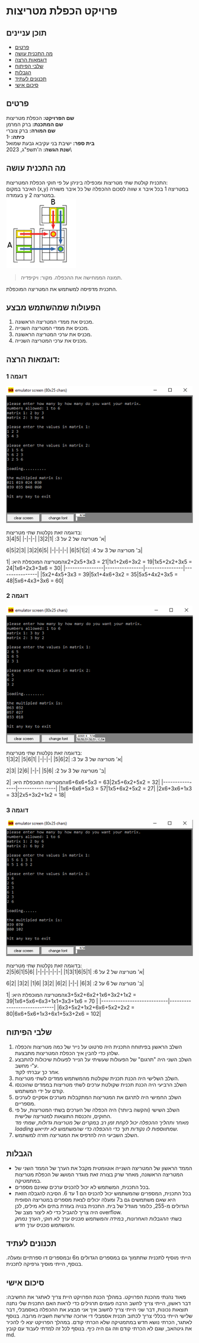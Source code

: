 # פרויקט הכפלת מטריצות #

## תוכן עניינים
* [פרטים](#פרטים)
* [מה התכנית עושה](#מה-התכנית-עושה)
* [דוגמאות הרצה](#דוגמאות-הרצה)
* [שלבי הפיתוח](#שלבי-הפיתוח)
* [הגבלות](#הגבלות)
* [תכנונים לעתיד](#תכנונים-לעתיד)
* [סיכום אישי](#סיכום-אישי)

## פרטים

**שם הפרויקט:** הכפלת מטריצות\
**שם המתכנת:** ברק המרמן\
**שם המורה:** ברק צוברי\
**כיתה:** י1\
**בית ספר:** ישיבת בני עקיבא גבעת שמואל\
**שנת הגשה:** ה'תשפ"ג, 2023\

## מה התכנית עושה

התכנית קולטת שתי מטריצות ומכפילה ביניהן על פי חוקי הכפלת המטריצות:\
האיבר במקום (x,y) שווה לסכום ההכפלה של כל איבר משורה x במטריצה 1 בכל איבר בעמודה y במטריצה 2.\
![](https://github.com/baraksu/MatricsOperation/blob/main/images/%D7%94%D7%A1%D7%91%D7%A8%20%D7%94%D7%9B%D7%A4%D7%9C%D7%AA%20%D7%9E%D7%98%D7%A8%D7%99%D7%A6%D7%95%D7%AA.png?raw=true)
>תמונה הממחישה את ההכפלה. מקור: ויקיפדיה.

התכנית מדפיסה למשתמש את המטריצה המוכפלת.

## הפעולות שמהשתמש מבצע
1. מכניס את ממדי המטריצה הראשונה.
2. מכניס את ממדי המטריצה השנייה.
3. מכניס את ערכי המטריצה הראשונה.
4. מכניס את ערכי המטריצה השנייה.

## דוגמאות הרצה:
### דוגמה 1
![](https://github.com/baraksu/MatricsOperation/blob/main/images/%D7%93%D7%95%D7%92%D7%9E%D7%AA%20%D7%94%D7%A8%D7%A6%D7%94%201.png?raw=true)

בדוגמה זאת נקלטות שתי מטריצות: \
א' מטריצה של 2 על 3:
|1|2|3|
|-|-|-|
|5|4|3|

ב' מטריצה של 3 על 4:
|2|1|5|6|
|-|-|-|-|
|5|6|2|3|
|3|2|5|6|

המטריצה המוכפלת היא:
|1x2+2x5+3x3 = 21|1x1+2x6+3x2 = 19|1x5+2x2+3x5 = 24|1x6+2x3+3x6 = 30|
|----------------|----------------|----------------|----------------|
|5x2+4x5+3x3 = 39|5x1+4x6+3x2 = 35|5x5+4x2+3x5 = 48|5x6+4x3+3x6 = 60|

### דוגמה 2
![](https://github.com/baraksu/MatricsOperation/blob/main/images/%D7%93%D7%95%D7%92%D7%9E%D7%AA%20%D7%94%D7%A8%D7%A6%D7%94%202.png?raw=true)

בדוגמה זאת נקלטות שתי מטריצות: \
א' מטריצה של 3 על 3:
|2|6|5|
|-|-|-|
|1|6|5|
|2|3|1|

ב' מטריצה של 3 על 2:
|6|5|
|-|-|
|6|2|
|3|2|

המטריצה המוכפלת היא:
|2x6+6x6+5x3 = 63|2x5+6x2+5x2 = 32|
|----------------|----------------|
|1x6+6x6+5x3 = 57|1x5+6x2+5x2 = 27|
|2x6+3x6+1x3 = 33|2x5+3x2+1x2 = 18|

### דוגמה 3
![](https://github.com/baraksu/MatricsOperation/blob/main/images/%D7%93%D7%95%D7%92%D7%9E%D7%AA%20%D7%94%D7%A8%D7%A6%D7%94%203.png?raw=true)

בדוגמה זאת נקלטות שתי מטריצות: \
א' מטריצה של 2 על 6:
|1|5|6|1|3|1|
|-|-|-|-|-|-|
|6|5|1|6|5|2|

ב' מטריצה של 6 על 2:
|3|6|
|-|-|
|2|6|
|2|3|
|6|1|
|2|3|
|2|6|

המטריצה המוכפלת היא:
|1x3+5x2+6x2+1x6+3x2+1x2 = 39|1x6+5x6+6x3+1x1+3x3+1x6 = 70 |
|----------------------------|-----------------------------|
|6x3+5x2+1x2+6x6+5x2+2x2 = 80|6x6+5x6+1x3+6x1+5x3+2x6 = 102|

## שלבי הפיתוח
1. השלב הראשון בפיתוחח התכנית היה סרטוט על נייר של כמה מטריצות והכפלה שלהן כדי להבין איך הכפלת המטריצות מתבצעת.
2. השלב השני היה "תרגום" של הפעולות שעשיתי על הנייר לפעולות שיכולות להתבצע ע"י מחשב.\
*אחר כך עברתי לקוד.*
3. השלב השלישי היה הכנת תכנית שקולטת מהמשתמש ממדים לשתי מטריצות.
4. השלב הרביעי היה הכנת תכנית שקולטת ערכים לשתי מטריצות בממדים שהוכנסו קודם על ידי המשתמש.
5. השלב החמישי היה לתרגם את המטריצות המתקבלות מערכים אסקיים לערכים מספריים.
6. השלב השישי (והקשה ביותר) היה הכפלה של הערכים בשתי המטריצות, על פי החוקים, והכנסת התוצאות למטריצה שלישית.\
*מאחר ותהליך ההכפלה יכול לקחת זמן רב במקרים של מטריצות גדולות, שמתי מד loading שמתווספות לו נקודות תוך כדי ההכפלה כדי שהמשתמש לא יתייאש.*
7. השלב השביעי היה להדפיס את המטריצה חזרה למשתמש.

## הגבלות
* הממד הראשון של המטריצה השנייה אוטומטית מקבל את הערך של הממד השני של המטריצה הראשונה, מאחר שרק בצורה זאת מוגדר המושג של הכפלת מטריצות במתמטיקה.
* בכל התכנית, המשתמש לא יכול להכניס ערכים שאינם מספרים.
* בכל התכנית, המספרים שהמשתמש יכול להכניס הם 1 עד 6. הסיבה להגבלה הזאת היא שאם משתמשים גם ב7 ומעלה יכולים לצאת מספרים במטריצה הסופית הגדולים מ-255, כלומר מגודל של בית. התכנית בנויה בעזרת בתים ולא מילים, לכן היה צריך להגביל כדי לא ליצור מצב של overflow.\
*בשתי ההגבלות האחרונות, במידה והמשתמש מכניס ערך לא חוקי, הערך נמחק והמשתמש מכניס ערך חדש.*

## תכנונים לעתיד
הייתי מוסיף לתכנית שתתמוך גם במספרים הגדולים מ6 ובמספרים דו ספרתיים ומעלה. בנוסף, הייתי מוסיך גרפיקה לתכנית.

## סיכום אישי
מאוד נהנתי מהכנת הפרויקט. במהלך הכנת הפרויקט היית צריך לאתגר את החשיבה: דבר ראשון, הייתי צריך לחשב הרבה פעמים תרגילים כדי לראות האם התכנית שלי נתנה תוצאות נכונות, דבר שני הייתי צריך לחשוב איך אני מבצע את ההכפלה באסמבלי, דבר שלישי הייתי בכללי צריך לכתוב תכנית אסמבלי די ארוכה שדורשת חשביה מרובה. בנוסף לאתגר, הכרתי נושא חדש במתמטיקה שלא הכרתי קודם. במהלך הפרויקט יצא לי להכיר את גיטהאב, שגם לא הכרתי קודם וזה גם היה כיף. בנוסף לכל זה למדתי לעבוד עם קובץ md. 
